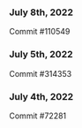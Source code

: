 ### July 8th, 2022

Commit #110549

### July 5th, 2022

Commit #314353


### July 4th, 2022

Commit #72281
